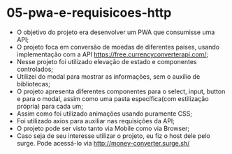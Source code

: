 # 05-pwa-e-requisicoes-http

* O objetivo do projeto era desenvolver um PWA que consumisse uma API;
* O projeto foca em conversão de moedas de diferentes países, usando implementação com a API https://free.currencyconverterapi.com/;
* Nesse projeto foi utilizado elevação de estado e componentes controlados;
* Utilizei do modal para mostrar as informações, sem o auxílio de bibliotecas;
* O projeto apresenta diferentes componentes para o select, input, button e para o modal, assim como uma pasta específica(com estilização própria) para cada um;
* Assim como foi utilizado animações usando puramente CSS;
* Foi utilizado axios para auxiliar nas requisições da API;
* O projeto pode ser visto tanto via Mobile como via Browser;
* Caso seja de seu interesse utilizar o projeto, eu fiz o host dele pelo surge. Pode acessá-lo via http://money-converter.surge.sh/
